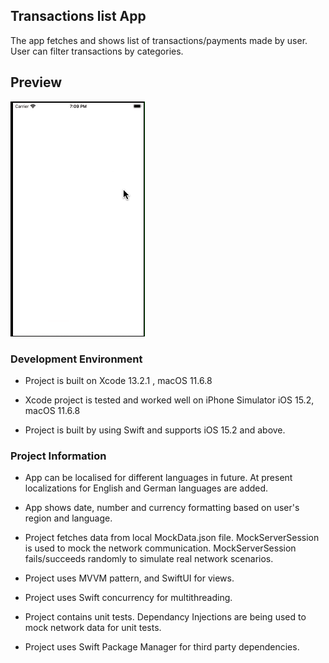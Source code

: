 ## Transactions list App

The app fetches and shows list of transactions/payments made by user. User can filter transactions by categories.

## Preview

![Alt Text](preview.gif)


### Development Environment

- Project is built on Xcode 13.2.1 , macOS 11.6.8

- Xcode project is tested and worked well on iPhone Simulator iOS 15.2, macOS 11.6.8

- Project is built by using Swift and supports iOS 15.2 and above.


### Project Information

- App can be localised for different languages in future. At present localizations for English and German languages are added.

- App shows date, number and currency formatting based on user's region and language.

- Project fetches data from local MockData.json file. MockServerSession is used to mock the network communication. MockServerSession fails/succeeds randomly to simulate real network scenarios. 

- Project uses MVVM pattern, and SwiftUI for views. 

- Project uses Swift concurrency for multithreading.

- Project contains unit tests. Dependancy Injections are being used to mock network data for unit tests.

- Project uses Swift Package Manager for third party dependencies.






